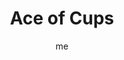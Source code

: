 ---
# basics
title     		 : "Ace of Cups"
token					 : 'cups-01'
card_type			 : '' # major, minor, court
layout				 : "tarot-card"
author    		 : 'me'
one_liner 		 : "Intuition, spirituality, affection, motivation"
alt_names			 : ['Joy']
images				 : ['/assets/images/tarot/rws/rw-cups-01.jpg']
keywords			 : ['intuition', 'spirituality', 'affection', 'motivation']
url						 : 'tarot/cards/cups-01'
aliases				 : ['cups-ace']

# password: 'foolish journey'
dropbox				 : ''

meaning_light  : "Trusting your feelings. Opening yourself to spirit. Accepting and returning affection. Getting in touch with what motivates you. Taking advantage of an opportunity to express love to others. Listening to the still, small voice."

meaning_shadow : "Hiding your feelings. Spurning an opportunity to love or be loved. Numbing yourself to spiritual yearnings. Rejecting the counsel of your heart. Becoming a puppet of your own emotions. Indulging in hysteria or obsession."

# more detail
correspondence_planet 			: ""
correspondence_astrological : "Cancer, Scorpio, Pisces"
correspondence_affirmation  : "I listen to the counsel of my heart."
correspondence_story 				: "The Main Character meets a love interest or discovers his or her true calling."

advice_relationships 	 : "This is an opportunity to set logic aside and allow actions to be guided by feelings alone. Irrational? Perhaps. But in certain matters, logic does not apply. Be romantic. Be spiritual. This moment is a chance to see romance as an expression of spirituality, and vice-versa."

advice_work 					 : "How fulfilling is your work? If you’re going through the motions, this card challenges you to get back in touch with what delights you. Find a way to integrate your labor with your dreams. If you’re already fulfilled, watch for an opportunity to take your satisfaction to the next level."

advice_spirituality 	 : "On rare occasions, Heaven opens, and the Hand of God offers us the opportunity to experience unexpected spiritual highs. Pay close attention to the events around you; one is a seed—an opportunity to be uniquely and totally immersed in the work and power of Spirit."

advice_personal_growth : "How comfortable are you with expressions of emotion? Of faith? This card challenges you to be more open with both. A centered person freely shares what he or she feels, and a truly spiritual person can share his or her faith in natural, non-aggressive ways. Give both a try."

advice_fortune_telling : "Romance is in the cards! A new relationship or marriage is just around the corner. Prayers are answered."

questions	: ["When you see the Ace, what’s your first impression? What will the cup contain? What actions are you expected to take?", "What might your spiritual quest be? What hidden truths should you pursue?", "What am I feeling right now?", "How would I go about opening myself to spiritual guidance?", "What motivates me the most—pleasure or pain? Why?"]

# referenced in the symbols.toml data file
symbols	  : ['1', 'cups', 'ace', 'hand-of-god', 'holy-grail']

# metadata
suppress_topnav : true
related_cards 	: []

---